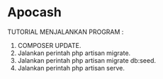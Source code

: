 # Apocash

TUTORIAL MENJALANKAN PROGRAM :

1. COMPOSER UPDATE.
2. Jalankan perintah php artisan migrate.
3. Jalankan perintah php artisan migrate db:seed.
4. Jalankan perintah php artisan serve.
